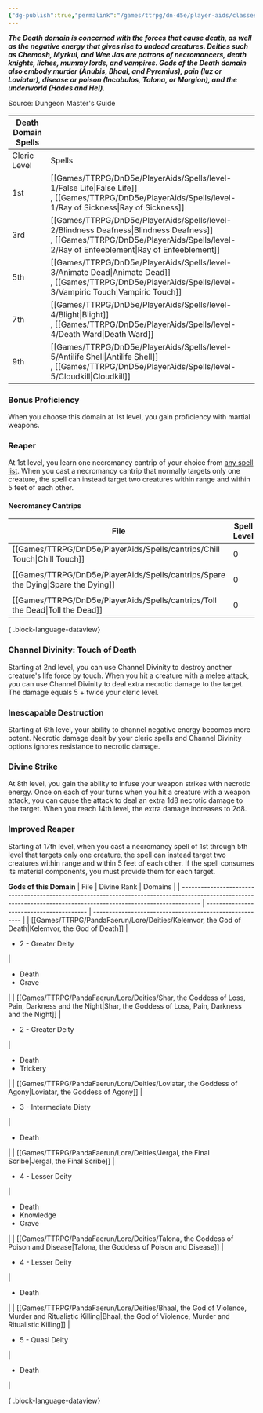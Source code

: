 ```yaml
---
{"dg-publish":true,"permalink":"/games/ttrpg/dn-d5e/player-aids/classes/class-specialisations/cleric-death-domain/","tags":["Sub-Class","TTRPG/DND/5e"],"noteIcon":""}
---
```



**_The Death domain is concerned with the forces that cause death, as well as the negative energy that gives rise to undead creatures. Deities such as Chemosh, Myrkul, and Wee Jas are patrons of necromancers, death knights, liches, mummy lords, and vampires. Gods of the Death domain also embody murder (Anubis, Bhaal, and Pyremius), pain (Iuz or Loviatar), disease or poison (Incabulos, Talona, or Morgion), and the underworld (Hades and Hel)._**

Source: Dungeon Master's Guide

|Death Domain Spells|   |
|---|---|
|Cleric Level|Spells|
|1st|[[Games/TTRPG/DnD5e/PlayerAids/Spells/level-1/False Life\|False Life]] , [[Games/TTRPG/DnD5e/PlayerAids/Spells/level-1/Ray of Sickness\|Ray of Sickness]] |
|3rd|[[Games/TTRPG/DnD5e/PlayerAids/Spells/level-2/Blindness Deafness\|Blindness Deafness]] , [[Games/TTRPG/DnD5e/PlayerAids/Spells/level-2/Ray of Enfeeblement\|Ray of Enfeeblement]] |
|5th|[[Games/TTRPG/DnD5e/PlayerAids/Spells/level-3/Animate Dead\|Animate Dead]] , [[Games/TTRPG/DnD5e/PlayerAids/Spells/level-3/Vampiric Touch\|Vampiric Touch]] |
|7th|[[Games/TTRPG/DnD5e/PlayerAids/Spells/level-4/Blight\|Blight]] , [[Games/TTRPG/DnD5e/PlayerAids/Spells/level-4/Death Ward\|Death Ward]] |
|9th|[[Games/TTRPG/DnD5e/PlayerAids/Spells/level-5/Antilife Shell\|Antilife Shell]] , [[Games/TTRPG/DnD5e/PlayerAids/Spells/level-5/Cloudkill\|Cloudkill]]|

### Bonus Proficiency

When you choose this domain at 1st level, you gain proficiency with martial weapons.

### Reaper

At 1st level, you learn one necromancy cantrip of your choice from [any spell list](http://dnd5e.wikidot.com/spells). When you cast a necromancy cantrip that normally targets only one creature, the spell can instead target two creatures within range and within 5 feet of each other.
#### Necromancy Cantrips
| File                                                                                 | Spell Level | School     | Casting Time | Range                   |
| ------------------------------------------------------------------------------------ | ----------- | ---------- | ------------ | ----------------------- |
| [[Games/TTRPG/DnD5e/PlayerAids/Spells/cantrips/Chill Touch\|Chill Touch]]         | 0           | Necromancy | action       | 120 feet                |
| [[Games/TTRPG/DnD5e/PlayerAids/Spells/cantrips/Spare the Dying\|Spare the Dying]] | 0           | Necromancy | action       | <ul><li>touch</li></ul> |
| [[Games/TTRPG/DnD5e/PlayerAids/Spells/cantrips/Toll the Dead\|Toll the Dead]]     | 0           | Necromancy | action       | 60 feet                 |

{ .block-language-dataview}

### Channel Divinity: Touch of Death

Starting at 2nd level, you can use Channel Divinity to destroy another creature's life force by touch. When you hit a creature with a melee attack, you can use Channel Divinity to deal extra necrotic damage to the target. The damage equals 5 + twice your cleric level.

### Inescapable Destruction

Starting at 6th level, your ability to channel negative energy becomes more potent. Necrotic damage dealt by your cleric spells and Channel Divinity options ignores resistance to necrotic damage.

### Divine Strike

At 8th level, you gain the ability to infuse your weapon strikes with necrotic energy. Once on each of your turns when you hit a creature with a weapon attack, you can cause the attack to deal an extra 1d8 necrotic damage to the target. When you reach 14th level, the extra damage increases to 2d8.

### Improved Reaper

Starting at 17th level, when you cast a necromancy spell of 1st through 5th level that targets only one creature, the spell can instead target two creatures within range and within 5 feet of each other. If the spell consumes its material components, you must provide them for each target.

**Gods of this Domain**
| File                                                                                                                                                               | Divine Rank                              | Domains                                                 |
| ------------------------------------------------------------------------------------------------------------------------------------------------------------------ | ---------------------------------------- | ------------------------------------------------------- |
| [[Games/TTRPG/PandaFaerun/Lore/Deities/Kelemvor, the God of Death\|Kelemvor, the God of Death]]                                                                 | <ul><li>2 - Greater Deity</li></ul>      | <ul><li>Death</li><li>Grave</li></ul>                   |
| [[Games/TTRPG/PandaFaerun/Lore/Deities/Shar, the Goddess of Loss, Pain, Darkness and the Night\|Shar, the Goddess of Loss, Pain, Darkness and the Night]]       | <ul><li>2 - Greater Deity</li></ul>      | <ul><li>Death</li><li>Trickery</li></ul>                |
| [[Games/TTRPG/PandaFaerun/Lore/Deities/Loviatar, the Goddess of Agony\|Loviatar, the Goddess of Agony]]                                                         | <ul><li>3 - Intermediate Diety</li></ul> | <ul><li>Death</li></ul>                                 |
| [[Games/TTRPG/PandaFaerun/Lore/Deities/Jergal, the Final Scribe\|Jergal, the Final Scribe]]                                                                     | <ul><li>4 - Lesser Deity</li></ul>       | <ul><li>Death</li><li>Knowledge</li><li>Grave</li></ul> |
| [[Games/TTRPG/PandaFaerun/Lore/Deities/Talona, the Goddess of Poison and Disease\|Talona, the Goddess of Poison and Disease]]                                   | <ul><li>4 - Lesser Deity</li></ul>       | <ul><li>Death</li></ul>                                 |
| [[Games/TTRPG/PandaFaerun/Lore/Deities/Bhaal, the God of Violence, Murder and Ritualistic Killing\|Bhaal, the God of Violence, Murder and Ritualistic Killing]] | <ul><li>5 - Quasi Deity</li></ul>        | <ul><li>Death</li></ul>                                 |

{ .block-language-dataview}